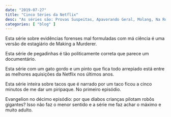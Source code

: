 ```yaml
---
date: "2019-07-27"
title: "Cinco Séries da Netflix"
desc: "As séries são: Provas Suspeitas, Apavorando Geral, Molang, Na Rota do Taco e Neon Genesis Evangelion."
categories: [ "blog" ]
---
```

Esta série sobre evidências forenses mal formuladas com má ciência é uma versão de estagiário de Making a Murderer.

Esta série de pegadinhas é tão politicamente correta que parece um documentário.

Esta série com um gato gordo e um pinto que fica todo arrepiado está entre as melhores aquisições da Netflix nos últimos anos.

Esta série inteira sobre tacos que é narrado por um taco ficou a cinco minutos de me dar um piripaque. No primeiro episódio.

Evangelion no décimo episódio: por que diabos crianças pilotam robôs gigantes? Isso não faz o menor sentido e a série me faz achar o máximo e muito adulto.
